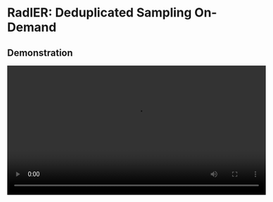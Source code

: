 # RadlER: Deduplicated Sampling On-Demand
## Demonstration

<!-- [![Watch the video]
(https://raw.githubusercontent.com/lucazecchini/radler_demo/main/radler_demo.png)]
(https://github.com/lucazecchini/radler_demo/blob/main/radler_demo.mp4) -->

<video width="600" controls>
  <source src="https://github.com/lucazecchini/radler_demo/raw/main/radler_demo.mp4" type="video/mp4">
</video>
